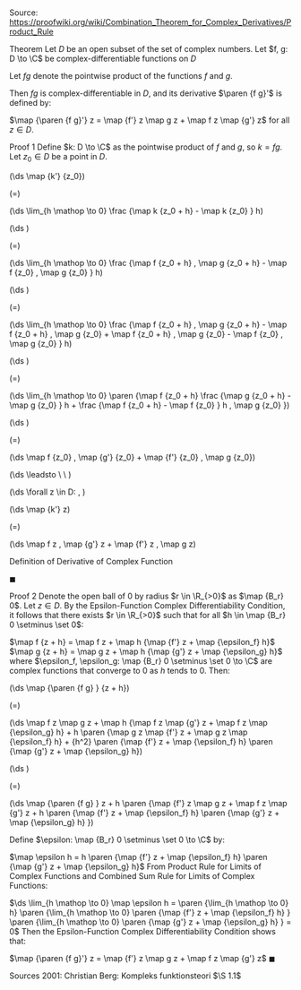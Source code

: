 # 

Source: https://proofwiki.org/wiki/Combination_Theorem_for_Complex_Derivatives/Product_Rule



Theorem
Let $D$ be an open subset of the set of complex numbers.
Let $f, g: D \to \C$ be complex-differentiable functions on $D$

Let $f g$ denote the pointwise product of the functions $f$ and $g$.

Then $f g$ is complex-differentiable in $D$, and its derivative $\paren {f g}'$ is defined by:

$\map {\paren {f g}'} z = \map {f'} z \map g z + \map f z \map {g'} z$
for all $z \in D$.


Proof 1
Define $k: D \to \C$ as the pointwise product of $f$ and $g$, so $k = fg$.
Let $z_0 \in D$ be a point in $D$.














\(\ds \map {k'} {z_0}\)

\(=\)







\(\ds \lim_{h \mathop \to 0} \frac {\map k {z_0 + h} - \map k {z_0} } h\)




















\(\ds \)

\(=\)







\(\ds \lim_{h \mathop \to 0} \frac {\map f {z_0 + h} \, \map g {z_0 + h} - \map f {z_0} \, \map g {z_0} } h\)




















\(\ds \)

\(=\)







\(\ds \lim_{h \mathop \to 0} \frac {\map f {z_0 + h} \, \map g {z_0 + h} - \map f {z_0 + h} \, \map g {z_0} + \map f {z_0 + h} \, \map g {z_0} - \map f {z_0} \, \map g {z_0} } h\)




















\(\ds \)

\(=\)







\(\ds \lim_{h \mathop \to 0} \paren {\map f {z_0 + h} \frac {\map g {z_0 + h} - \map g {z_0} } h + \frac {\map f {z_0 + h} - \map f {z_0} } h \, \map g {z_0} }\)




















\(\ds \)

\(=\)







\(\ds \map f {z_0} \, \map {g'} {z_0} + \map {f'} {z_0} \, \map g {z_0}\)














\(\ds \leadsto \ \ \)

\(\ds \forall z \in D: \, \)



\(\ds \map {k'} z\)

\(=\)







\(\ds \map f z \, \map {g'} z + \map {f'} z \, \map g z\)





Definition of Derivative of Complex Function



$\blacksquare$


Proof 2
Denote the open ball of $0$ by radius $r \in \R_{>0}$ as $\map {B_r} 0$.
Let $z \in D$.
By the Epsilon-Function Complex Differentiability Condition, it follows that there exists $r \in \R_{>0}$ such that for all $h \in \map {B_r} 0 \setminus \set 0$:

$\map f {z + h} = \map f z + \map h {\map {f'} z + \map {\epsilon_f} h}$
$\map g {z + h} = \map g z + \map h {\map {g'} z + \map {\epsilon_g} h}$
where $\epsilon_f, \epsilon_g: \map {B_r} 0 \setminus \set 0 \to \C$ are complex functions that converge to $0$ as $h$ tends to $0$.
Then:














\(\ds \map {\paren {f g} } {z + h}\)

\(=\)







\(\ds \map f z \map g z + \map h {\map f z \map {g'} z + \map f z \map {\epsilon_g} h} + h \paren {\map g z \map {f'} z + \map g z \map {\epsilon_f} h} + {h^2} \paren {\map {f'} z + \map {\epsilon_f} h} \paren {\map {g'} z + \map {\epsilon_g} h}\)




















\(\ds \)

\(=\)







\(\ds \map {\paren {f g} } z + h \paren {\map {f'} z \map g z + \map f z \map {g'} z + h \paren {\map {f'} z + \map {\epsilon_f} h} \paren {\map {g'} z + \map {\epsilon_g} h} }\)









Define $\epsilon: \map {B_r} 0 \setminus \set 0 \to \C$ by:

$\map \epsilon h = h \paren {\map {f'} z + \map {\epsilon_f} h} \paren {\map {g'} z + \map {\epsilon_g} h}$
From Product Rule for Limits of Complex Functions and Combined Sum Rule for Limits of Complex Functions:

$\ds \lim_{h \mathop \to 0} \map \epsilon h = \paren {\lim_{h \mathop \to 0} h} \paren {\lim_{h \mathop \to 0} \paren {\map {f'} z + \map {\epsilon_f} h} } \paren {\lim_{h \mathop \to 0} \paren {\map {g'} z + \map {\epsilon_g} h} } = 0$
Then the Epsilon-Function Complex Differentiability Condition shows that:

$\map {\paren {f g}'} z = \map {f'} z \map g z + \map f z \map {g'} z$
$\blacksquare$


Sources
2001: Christian Berg: Kompleks funktionsteori $\S 1.1$




